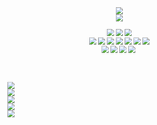 <!--Head-->
<div align="center">
  <img src="https://capsule-render.vercel.app/api?type=transparent&fontColor=ffffff&text=Whatever%20you%20can%20imagine&height=150&fontSize=60&desc=I%20can%20create&descAlignY=90&animation=blink" />
  </br>
  <img src="https://github.com/AndaMiro/AndaMiro/blob/main/imgs/Whateveryoucanimagine.gif?raw=true" />
</div>

</br>

<!--BOBY-->
<!--Mini Badges -->
<div align="center">
  <!--Profile-->
  <img src="https://img.shields.io/github/followers/AndaMiro.svg?style=social&label=Follow&maxAge=2592000" />
  <a href="http://github.com/AndaMiro"><img src="https://img.shields.io/badge/-AndaMiro-grey?style=flat&logo=github&logoColor=white" /></a>
  <img src="https://img.shields.io/badge/License-GPL-blue.svg" />
  </br>
  <!--Languages-->
  <img src="https://img.shields.io/static/v1?style=for-the-badge&message=PHP&color=777BB4&logo=PHP&logoColor=FFFFFF&label=" />
  <img src="https://img.shields.io/static/v1?style=for-the-badge&message=C%2B%2B&color=00599C&logo=C%2B%2B&logoColor=FFFFFF&label=" />
  <img src="https://img.shields.io/static/v1?style=for-the-badge&message=C&color=222222&logo=C&logoColor=A8B9CC&label=" />
  <img src="https://img.shields.io/static/v1?style=for-the-badge&message=Python&color=3776AB&logo=Python&logoColor=FFFFFF&label=" />
  <img src="https://img.shields.io/static/v1?style=for-the-badge&message=C+Sharp&color=239120&logo=C+Sharp&logoColor=FFFFFF&label=" />
  <img src="https://img.shields.io/static/v1?style=for-the-badge&message=Java&color=ff3730&label=" />
  <img src="https://img.shields.io/static/v1?style=for-the-badge&message=Ruby&color=CC342D&logo=Ruby&logoColor=FFFFFF&label=" />
  </br>
  <!--Editors-->
  <img src="https://img.shields.io/static/v1?style=for-the-badge&message=Atom&color=66595C&logo=Atom&logoColor=FFFFFF&label=" />
  <img src="https://img.shields.io/static/v1?style=for-the-badge&message=Visual+Studio&color=5C2D91&logo=Visual+Studio&logoColor=FFFFFF&label=" />
  <img src="https://img.shields.io/static/v1?style=for-the-badge&message=Visual+Studio+Code&color=007ACC&logo=Visual+Studio+Code&logoColor=FFFFFF&label=" />
  <img src="https://img.shields.io/static/v1?style=for-the-badge&message=Anaconda&color=44A833&logo=Anaconda&logoColor=FFFFFF&label=" />
  <img src="" />
</div>

</br></br>

<img align="center" src="https://github-profile-trophy.vercel.app/?username=AndaMiro&row=1" />

<!--Github Status -->
<div align="left">
  <img src="https://capsule-render.vercel.app/api?type=slice&reversal=true&color=auto&height=200&text=SLICE&fontAlign=70&rotate=0&fontAlignY=25&desc=desc%20function%20is%20also%20rotated.&descAlign=70.&descAlignY=44" />
  </br>
  <img src="https://github-readme-stats.vercel.app/api?username=AndaMiro&locale=kr&ayout=compact&bg_color=1c1c1c&title_color=a3a3a3&text_color=15ff00&hide_border=true&show_icons=true" />
  </br>
  <img src="https://github-readme-stats.vercel.app/api/top-langs/?username=AndaMiro&locale=kr&layout=compact&bg_color=1c1c1c&title_color=a3a3a3&text_color=15ff00&hide_border=true&show_icons=true" />
</div>

<!--Backjoon Status -->
<div>
  <a href="http://github.com/AndaMiro"><img src="http://mazassumnida.wtf/api/v2/generate_badge?boj=andamiro&link=https://github.com/AndaMiro" /></a>
</div>

<!--
**AndaMiro/AndaMiro** is a ✨ _special_ ✨ repository because its `README.md` (this file) appears on your GitHub profile.

Here are some ideas to get you started:

- 🔭 I’m currently working on ...
- 🌱 I’m currently learning ...
- 👯 I’m looking to collaborate on ...
- 🤔 I’m looking for help with ...
- 💬 Ask me about ...
- 📫 How to reach me: ...
- 😄 Pronouns: ...
- ⚡ Fun fact: ...
-->
